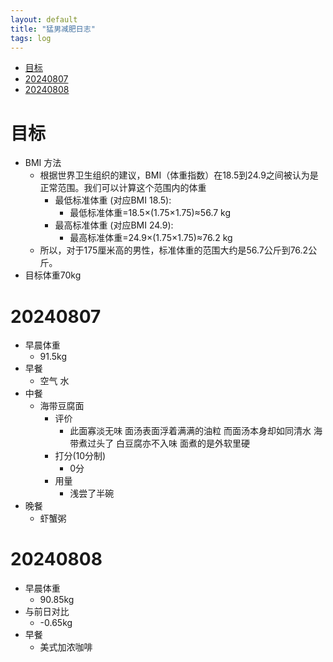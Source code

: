 ```yaml
---
layout: default
title: "猛男减肥日志"
tags: log
---
```


- [目标](#目标)
- [20240807](#20240807)
- [20240808](#20240808)

# 目标
  - BMI 方法
    - 根据世界卫生组织的建议，BMI（体重指数）在18.5到24.9之间被认为是正常范围。我们可以计算这个范围内的体重
      - 最低标准体重 (对应BMI 18.5):
        - 最低标准体重=18.5×(1.75×1.75)≈56.7 kg
      - 最高标准体重 (对应BMI 24.9):
        - 最高标准体重=24.9×(1.75×1.75)≈76.2 kg
    - 所以，对于175厘米高的男性，标准体重的范围大约是56.7公斤到76.2公斤。
  - 目标体重70kg
# 20240807
  - 早晨体重
    - 91.5kg
  - 早餐
    - 空气 水
  - 中餐
    - 海带豆腐面 
      - 评价
        - 此面寡淡无味 面汤表面浮着满满的油粒 而面汤本身却如同清水 海带煮过头了 白豆腐亦不入味 面煮的是外软里硬 
      - 打分(10分制)
        - 0分
      - 用量
        - 浅尝了半碗 
  - 晚餐
    - 虾蟹粥
 
# 20240808
  - 早晨体重
    - 90.85kg
  - 与前日对比 
    - -0.65kg
  - 早餐
    - 美式加浓咖啡 
  
